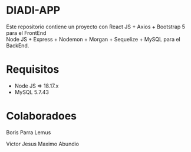 # DIADI-APP

Este repositorio contiene un proyecto con React JS + Axios + Bootstrap 5 para el FrontEnd <br>
Node JS + Express + Nodemon + Morgan + Sequelize + MySQL para el BackEnd.

# Requisitos

* Node JS => 18.17.x
* MySQL 5.7.43

# Colaboradoes

Boris Parra Lemus 

Victor Jesus Maximo Abundio